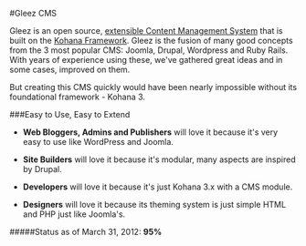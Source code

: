 #Gleez CMS 

Gleez is an open source, [extensible Content Management System](http://en.wikipedia.org/wiki/Content_management_system) that is built on the [Kohana Framework](http://kohanaframework.org). Gleez is the fusion of many good concepts from the 3 most popular CMS: Joomla, Drupal, Wordpress and Ruby Rails. With years of experience using these, we've gathered great ideas and in some cases, improved on them.

But creating this CMS quickly would have been nearly impossible without its foundational framework - Kohana 3.

###Easy to Use, Easy to Extend


* **Web Bloggers, Admins and Publishers** will love it because it's very easy to use like WordPress and Joomla.

* **Site Builders** will love it because it's modular, many aspects are inspired by Drupal.

* **Developers** will love it because it's just Kohana 3.x with a CMS module.

* **Designers** will love it because its theming system is just simple HTML and PHP just like Joomla's.

#####Status as of March 31, 2012: **95%**
